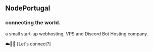 ## NodePortugal
### connecting the world.

a small start-up webhosting, VPS and Discord Bot Hosting company.

☁️🧑‍💻 [Let's connect?]

